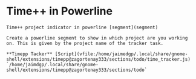 # Time++ in Powerline

    Time++ project indicator in powerline [segment](segment)

    Create a powerline segment to show in which project are you working on. This is given by the project name of the tracker task.

    **Timepp Tacker** [Script](vfile:/home/jaimedgp/.local/share/gnome-shell/extensions/timepp@zagortenay333/sections/todo/time_tracker.js) `/home/jaimdgp/.local/share/gnome-shell/extensions/timepp@zagortenay333/sections/todo`
